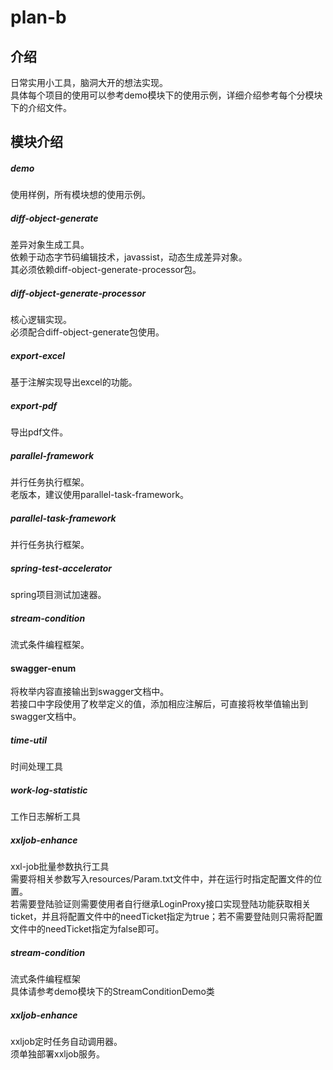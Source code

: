 # plan-b

## 介绍
日常实用小工具，脑洞大开的想法实现。  
具体每个项目的使用可以参考demo模块下的使用示例，详细介绍参考每个分模块下的介绍文件。

## 模块介绍

##### demo
使用样例，所有模块想的使用示例。

##### diff-object-generate
差异对象生成工具。  
依赖于动态字节码编辑技术，javassist，动态生成差异对象。  
其必须依赖diff-object-generate-processor包。

##### diff-object-generate-processor
核心逻辑实现。  
必须配合diff-object-generate包使用。

##### export-excel
基于注解实现导出excel的功能。

##### export-pdf
导出pdf文件。

##### parallel-framework
并行任务执行框架。  
老版本，建议使用parallel-task-framework。

##### parallel-task-framework
并行任务执行框架。

##### spring-test-accelerator
spring项目测试加速器。

##### stream-condition
流式条件编程框架。

#### swagger-enum
将枚举内容直接输出到swagger文档中。  
若接口中字段使用了枚举定义的值，添加相应注解后，可直接将枚举值输出到swagger文档中。

##### time-util
时间处理工具

##### work-log-statistic
工作日志解析工具

##### xxljob-enhance
xxl-job批量参数执行工具  
需要将相关参数写入resources/Param.txt文件中，并在运行时指定配置文件的位置。  
若需要登陆验证则需要使用者自行继承LoginProxy接口实现登陆功能获取相关ticket，并且将配置文件中的needTicket指定为true；若不需要登陆则只需将配置文件中的needTicket指定为false即可。

##### stream-condition
流式条件编程框架  
具体请参考demo模块下的StreamConditionDemo类

##### xxljob-enhance
xxljob定时任务自动调用器。  
须单独部署xxljob服务。